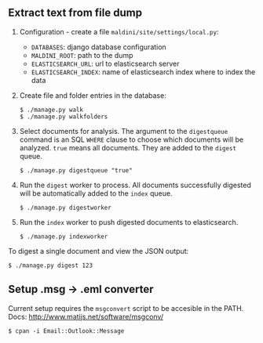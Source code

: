 ## Extract text from file dump

1. Configuration - create a file `maldini/site/settings/local.py`:

   * `DATABASES`: django database configuration
   * `MALDINI_ROOT`: path to the dump
   * `ELASTICSEARCH_URL`: url to elasticsearch server
   * `ELASTICSEARCH_INDEX`: name of elasticsearch index where to index the data

2. Create file and folder entries in the database:

   ```shell
   $ ./manage.py walk
   $ ./manage.py walkfolders
   ```

3. Select documents for analysis. The argument to the `digestqueue` command is
   an SQL `WHERE` clause to choose which documents will be analyzed. `true`
   means all documents. They are added to the `digest` queue.

   ```shell
   $ ./manage.py digestqueue "true"
   ```

4. Run the `digest` worker to process. All documents successfully digested will
   be automatically added to the `index` queue.

   ```shell
   $ ./manage.py digestworker
   ```

5. Run the `index` worker to push digested documents to elasticsearch.

   ```shell
   $ ./manage.py indexworker
   ```

To digest a single document and view the JSON output:

```shell
$ ./manage.py digest 123
```

## Setup .msg -> .eml converter

Current setup requires the `msgconvert` script to be accesible in the PATH.
Docs: http://www.matijs.net/software/msgconv/

```shell
$ cpan -i Email::Outlook::Message
```
